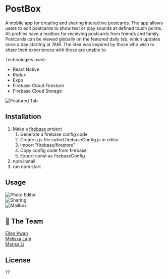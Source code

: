 # PostBox
A mobile app for creating and sharing interactive postcards.
The app allows users to edit postcards to show text or play sounds at defined touch points.
All profiles have a mailbox for recieving postcards from friends and family.
Postcards can be viewed globally on the featured daily tab, which updates once a day starting at 7AM.
The idea was inspired by those who wish to share their experiences with those are unable to.

Technologies used:
 - React Native
 - Redux
 - Expo
 - Firebase Cloud Firestore
 - Firebase Cloud Storage


 ![Featured Tab](assets/featured.gif)

## Installation
1. Make a [firebase](https://console.firebase.google.com/) project
    1. Generate a firebase config code
    2. Create a js file called firebaseConfig.js in editor
    3. Import "firebase/firestore"
    4. Copy config code from firebase 
    5. Export const as firebaseConfig 
2. npm install
3. run npm start

## Usage
![Photo Editor](assets/photoEditor.gif)<br />
![Sharing](assets/sharing.gif)<br />
![Mailbox](assets/Mailbox.gif)<br />

## :purple_heart:  The Team
[Ellen Kwan](https://github.com/ellie1226) <br />
[Melissa Lam](https://github.com/mlam0527) <br />
[Marisa Li](https://github.com/marisasusanli)

## License
??
